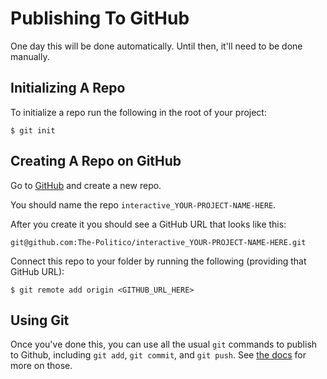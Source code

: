 # Publishing To GitHub

One day this will be done automatically. Until then, it'll need to be done manually.

## Initializing A Repo

To initialize a repo run the following in the root of your project:

```
$ git init
```

## Creating A Repo on GitHub

Go to [GitHub](https://github.com/new) and create a new repo.

You should name the repo `interactive_YOUR-PROJECT-NAME-HERE`.

After you create it you should see a GitHub URL that looks like this:

```
git@github.com:The-Politico/interactive_YOUR-PROJECT-NAME-HERE.git
```

Connect this repo to your folder by running the following (providing that GitHub URL):

```
$ git remote add origin <GITHUB_URL_HERE>
```

## Using Git

Once you've done this, you can use all the usual `git` commands to publish to Github, including `git add`, `git commit`, and `git push`. See [the docs](https://git-scm.com/doc) for more on those.
